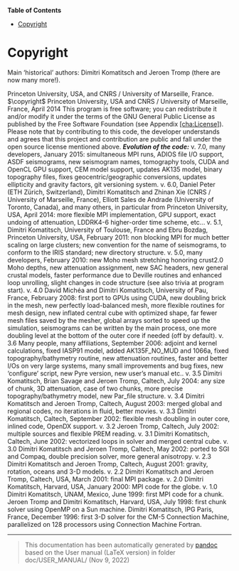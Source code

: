 **Table of Contents**

- [Copyright](#cha:Copyright)

Copyright
=========

Main ‘historical’ authors: Dimitri Komatitsch and Jeroen Tromp (there are now many more!).

Princeton University, USA, and CNRS / University of Marseille, France.
$\copyright$ Princeton University, USA and CNRS / University of Marseille, France, April 2014
This program is free software; you can redistribute it and/or modify it under the terms of the GNU General Public License as published by the Free Software Foundation (see Appendix [\[cha:License\]](#cha:License)).
Please note that by contributing to this code, the developer understands and agrees that this project and contribution are public and fall under the open source license mentioned above.
***Evolution of the code:***
v. 7.0, many developers, January 2015: simultaneous MPI runs, ADIOS file I/O support, ASDF seismograms, new seismogram names, tomography tools, CUDA and OpenCL GPU support, CEM model support, updates AK135 model, binary topography files, fixes geocentric/geographic conversions, updates ellipticity and gravity factors, git versioning system.
v. 6.0, Daniel Peter (ETH Zürich, Switzerland), Dimitri Komatitsch and Zhinan Xie (CNRS / University of Marseille, France), Elliott Sales de Andrade (University of Toronto, Canada), and many others, in particular from Princeton University, USA, April 2014: more flexible MPI implementation, GPU support, exact undoing of attenuation, LDDRK4-6 higher-order time scheme, etc...
v. 5.1, Dimitri Komatitsch, University of Toulouse, France and Ebru Bozdag, Princeton University, USA, February 2011: non blocking MPI for much better scaling on large clusters; new convention for the name of seismograms, to conform to the IRIS standard; new directory structure.
v. 5.0, many developers, February 2010: new Moho mesh stretching honoring crust2.0 Moho depths, new attenuation assignment, new SAC headers, new general crustal models, faster performance due to Deville routines and enhanced loop unrolling, slight changes in code structure (see also trivia at program start).
v. 4.0 David Michéa and Dimitri Komatitsch, University of Pau, France, February 2008: first port to GPUs using CUDA, new doubling brick in the mesh, new perfectly load-balanced mesh, more flexible routines for mesh design, new inflated central cube with optimized shape, far fewer mesh files saved by the mesher, global arrays sorted to speed up the simulation, seismograms can be written by the main process, one more doubling level at the bottom of the outer core if needed (off by default).
v. 3.6 Many people, many affiliations, September 2006: adjoint and kernel calculations, fixed IASP91 model, added AK135F_NO_MUD and 1066a, fixed topography/bathymetry routine, new attenuation routines, faster and better I/Os on very large systems, many small improvements and bug fixes, new ‘configure’ script, new Pyre version, new user’s manual etc..
v. 3.5 Dimitri Komatitsch, Brian Savage and Jeroen Tromp, Caltech, July 2004: any size of chunk, 3D attenuation, case of two chunks, more precise topography/bathymetry model, new Par_file structure.
v. 3.4 Dimitri Komatitsch and Jeroen Tromp, Caltech, August 2003: merged global and regional codes, no iterations in fluid, better movies.
v. 3.3 Dimitri Komatitsch, Caltech, September 2002: flexible mesh doubling in outer core, inlined code, OpenDX support.
v. 3.2 Jeroen Tromp, Caltech, July 2002: multiple sources and flexible PREM reading.
v. 3.1 Dimitri Komatitsch, Caltech, June 2002: vectorized loops in solver and merged central cube.
v. 3.0 Dimitri Komatitsch and Jeroen Tromp, Caltech, May 2002: ported to SGI and Compaq, double precision solver, more general anisotropy.
v. 2.3 Dimitri Komatitsch and Jeroen Tromp, Caltech, August 2001: gravity, rotation, oceans and 3-D models.
v. 2.2 Dimitri Komatitsch and Jeroen Tromp, Caltech, USA, March 2001: final MPI package.
v. 2.0 Dimitri Komatitsch, Harvard, USA, January 2000: MPI code for the globe.
v. 1.0 Dimitri Komatitsch, UNAM, Mexico, June 1999: first MPI code for a chunk.
Jeroen Tromp and Dimitri Komatitsch, Harvard, USA, July 1998: first chunk solver using OpenMP on a Sun machine.
Dimitri Komatitsch, IPG Paris, France, December 1996: first 3-D solver for the CM-5 Connection Machine, parallelized on 128 processors using Connection Machine Fortran.

-----
> This documentation has been automatically generated by [pandoc](http://www.pandoc.org)
> based on the User manual (LaTeX version) in folder doc/USER_MANUAL/
> (Nov  9, 2022)

